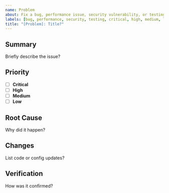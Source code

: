 ```yaml
---
name: Problem
about: Fix a bug, performance issue, security vulnerability, or testing problem.
labels: [bug, performance, security, testing, critical, high, medium, low]
title: "[Problem]: Title?"
---
```


## Summary

Briefly describe the issue?

## Priority

- [ ] **Critical**
- [ ] **High**
- [ ] **Medium**
- [ ] **Low**

## Root Cause

Why did it happen?

## Changes

List code or config updates?

## Verification

How was it confirmed?
